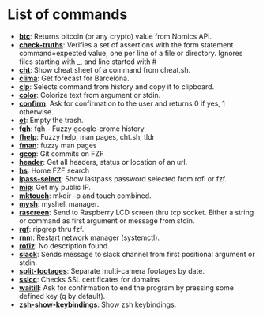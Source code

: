 # List of commands

- **[btc](https://github.com/matiascaniete/myshell/blob/main/scripts/btc)**: Returns bitcoin (or any crypto) value from Nomics API.
- **[check-truths](https://github.com/matiascaniete/myshell/blob/main/scripts/check-truths)**: Verifies a set of assertions with the form statement command=expected value, one per line of a file or directory. Ignores files starting with _, and line started with #
- **[cht](https://github.com/matiascaniete/myshell/blob/main/scripts/cht)**: Show cheat sheet of a command from cheat.sh.
- **[clima](https://github.com/matiascaniete/myshell/blob/main/scripts/clima)**: Get forecast for Barcelona.
- **[clp](https://github.com/matiascaniete/myshell/blob/main/scripts/clp)**: Selects command from history and copy it to clipboard.
- **[color](https://github.com/matiascaniete/myshell/blob/main/scripts/color)**: Colorize text from argument or stdin.
- **[confirm](https://github.com/matiascaniete/myshell/blob/main/scripts/confirm)**: Ask for confirmation to the user and returns 0 if yes, 1 otherwise.
- **[et](https://github.com/matiascaniete/myshell/blob/main/scripts/et)**: Empty the trash.
- **[fgh](https://github.com/matiascaniete/myshell/blob/main/scripts/fgh)**: fgh - Fuzzy google-crome history
- **[fhelp](https://github.com/matiascaniete/myshell/blob/main/scripts/fhelp)**: Fuzzy help, man pages, cht.sh, tldr
- **[fman](https://github.com/matiascaniete/myshell/blob/main/scripts/fman)**: fuzzy man pages
- **[gcop](https://github.com/matiascaniete/myshell/blob/main/scripts/gcop)**: Git commits on FZF
- **[header](https://github.com/matiascaniete/myshell/blob/main/scripts/header)**: Get all headers, status or location of an url.
- **[hs](https://github.com/matiascaniete/myshell/blob/main/scripts/hs)**: Home FZF search
- **[lpass-select](https://github.com/matiascaniete/myshell/blob/main/scripts/lpass-select)**: Show lastpass password selected from rofi or fzf.
- **[mip](https://github.com/matiascaniete/myshell/blob/main/scripts/mip)**: Get my public IP.
- **[mktouch](https://github.com/matiascaniete/myshell/blob/main/scripts/mktouch)**: mkdir -p and touch combined.
- **[mysh](https://github.com/matiascaniete/myshell/blob/main/scripts/mysh)**: myshell manager.
- **[rascreen](https://github.com/matiascaniete/myshell/blob/main/scripts/rascreen)**: Send to Raspberry LCD screen thru tcp socket. Either a string or command as first argument or message from stdin.
- **[rgf](https://github.com/matiascaniete/myshell/blob/main/scripts/rgf)**: ripgrep thru fzf.
- **[rnm](https://github.com/matiascaniete/myshell/blob/main/scripts/rnm)**: Restart network manager (systemctl).
- **[rofiz](https://github.com/matiascaniete/myshell/blob/main/scripts/rofiz)**: No description found.
- **[slack](https://github.com/matiascaniete/myshell/blob/main/scripts/slack)**: Sends message to slack channel from first positional argument or stdin.
- **[split-footages](https://github.com/matiascaniete/myshell/blob/main/scripts/split-footages)**: Separate multi-camera footages by date.
- **[sslcc](https://github.com/matiascaniete/myshell/blob/main/scripts/sslcc)**: Checks SSL certificates for domains
- **[waitill](https://github.com/matiascaniete/myshell/blob/main/scripts/waitill)**: Ask for confirmation to end the program by pressing some defined key (q by default).
- **[zsh-show-keybindings](https://github.com/matiascaniete/myshell/blob/main/scripts/zsh-show-keybindings)**: Show zsh keybindings.
